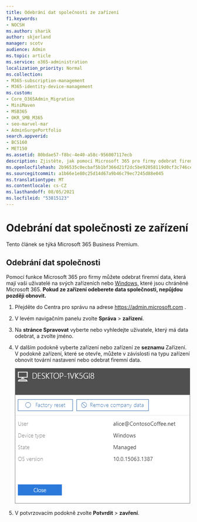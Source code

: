```yaml
---
title: Odebrání dat společnosti ze zařízení
f1.keywords:
- NOCSH
ms.author: sharik
author: skjerland
manager: scotv
audience: Admin
ms.topic: article
ms.service: o365-administration
localization_priority: Normal
ms.collection:
- M365-subscription-management
- M365-identity-device-management
ms.custom:
- Core_O365Admin_Migration
- MiniMaven
- MSB365
- OKR_SMB_M365
- seo-marvel-mar
- AdminSurgePortfolio
search.appverid:
- BCS160
- MET150
ms.assetid: 80bdae57-f8bc-4e40-a58c-956007117ecb
description: Zjistěte, jak pomocí Microsoft 365 pro firmy odebrat firemní data, která mají vaši uživatelé na svých zařízeních nebo Windows počítačích.
ms.openlocfilehash: 2b96535c0ecbaf5b1bf366d21f2dc5be92058119d0cf3c746ce39ac2e57bbd41
ms.sourcegitcommit: a1b66e1e80c25d14d67a9b46c79ec7245d88e045
ms.translationtype: MT
ms.contentlocale: cs-CZ
ms.lasthandoff: 08/05/2021
ms.locfileid: "53815123"
---
```

# <a name="remove-company-data-from-devices"></a>Odebrání dat společnosti ze zařízení

Tento článek se týká Microsoft 365 Business Premium.

## <a name="remove-company-data"></a>Odebrání dat společnosti

Pomocí funkce Microsoft 365 pro firmy můžete odebrat firemní data, [](app-protection-settings-for-android-and-ios.md) která mají vaši uživatelé na svých zařízeních nebo [Windows,](protection-settings-for-windows-10-devices.md) které jsou chráněné Microsoft 365. **Pokud ze zařízení odeberete data společnosti, nepůjdou později obnovit.** 
  
1. Přejděte do Centra pro správu na adrese <a href="https://go.microsoft.com/fwlink/p/?linkid=837890" target="_blank">https://admin.microsoft.com</a> .
    
2. V levém navigačním panelu zvolte **Správa** \> **zařízení**.  
  
3. Na **stránce Spravovat** vyberte nebo vyhledejte uživatele, který má data odebrat, a zvolte jméno. 
    
4. V dalším podokně vyberte zařízení nebo zařízení ze **seznamu** Zařízení. V podokně zařízení, které se otevře, můžete v závislosti na typu zařízení obnovit tovární nastavení nebo odebrat firemní data. 
    
    ![V podokně odebrat data společnosti vyberte zařízení, ze kterého chcete data odebrat.](../media/resetorremove.png)
  
5. V potvrzovacím podokně zvolte **Potvrdit** \> **zavření**.
    


